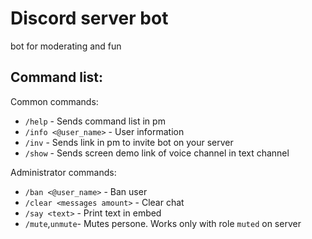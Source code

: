 # Discord server bot
bot for moderating and fun
## Command list:
Common commands:
 - `/help` - Sends command list in pm
 - `/info <@user_name>` - User information
 - `/inv` - Sends link in pm to invite bot on your server
 - `/show` - Sends screen demo link of voice channel in text channel
 
Administrator commands:
 - `/ban <@user_name>` - Ban user
 - `/clear <messages amount>` - Clear chat
 - `/say <text>` - Print text in embed
 - `/mute`,`unmute`- Mutes persone. Works only with role `muted` on server
